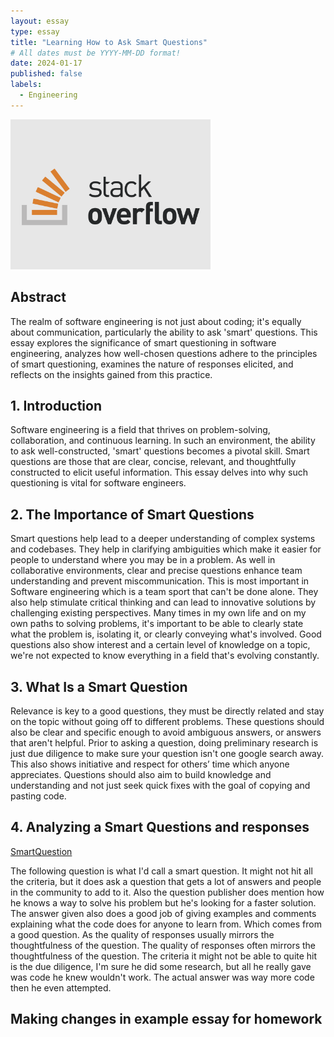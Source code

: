 ```yaml
---
layout: essay
type: essay
title: "Learning How to Ask Smart Questions"
# All dates must be YYYY-MM-DD format!
date: 2024-01-17
published: false
labels:
  - Engineering
---
```

<img width="320px" class="rounded float-start pe-4" src="../img/stackoverflow-1.png">

## Abstract
  The realm of software engineering is not just about coding; it's equally about communication, particularly the ability to ask 'smart' questions. This essay explores the significance of smart questioning in software engineering, analyzes how well-chosen questions adhere to the principles of smart questioning, examines the nature of responses elicited, and reflects on the insights gained from this practice.

## 1. Introduction
  Software engineering is a field that thrives on problem-solving, collaboration, and continuous learning. In such an environment, the ability to ask well-constructed, 'smart' questions becomes a pivotal skill. Smart questions are those that are clear, concise, relevant, and thoughtfully constructed to elicit useful information. This essay delves into why such questioning is vital for software engineers.

## 2. The Importance of Smart Questions
  Smart questions help lead to a deeper understanding of complex systems and codebases. They help in clarifying ambiguities which make it easier for people to understand where you may be in a problem. As well in collaborative environments, clear and precise questions enhance team understanding and prevent miscommunication. This is most important in Software engineering which is a team sport that can't be done alone. They also help stimulate critical thinking and can lead to innovative solutions by challenging existing perspectives. Many times in my own life and on my own paths to solving problems, it's important to be able to clearly state what the problem is, isolating it, or clearly conveying what's involved. Good questions also show interest and a certain level of knowledge on a topic, we're not expected to know everything in a field that's evolving constantly.

## 3. What Is a Smart Question
  Relevance is key to a good questions, they must be directly related and stay on the topic without going off to different problems. These questions should also be clear and specific enough to avoid ambiguous answers, or answers that aren't helpful. Prior to asking a question, doing preliminary research is just due diligence to make sure your question isn't one google search away. This also shows initiative and respect for others’ time which anyone appreciates. Questions should also aim to build knowledge and understanding and not just seek quick fixes with the goal of copying and pasting code.

## 4. Analyzing a Smart Questions and responses
  [SmartQuestion](https://stackoverflow.com/questions/7837456/how-to-compare-arrays-in-javascript)
  
  The following question is what I'd call a smart question. It might not hit all the criteria, but it does ask a question that gets a lot of answers and people in the community to add to it. Also the question publisher does mention how he knows a way to solve his problem but he's looking for a faster solution. The answer given also does a good job of giving examples and comments explaining what the code does for anyone to learn from. Which comes from a good question. As the quality of responses usually mirrors the thoughtfulness of the question. The quality of responses often mirrors the thoughtfulness of the question. The criteria it might not be able to quite hit is the due diligence, I'm sure he did some research, but all he really gave was code he knew wouldn't work. The actual answer was way more code then he even attempted.

## Making changes in example essay for homework




